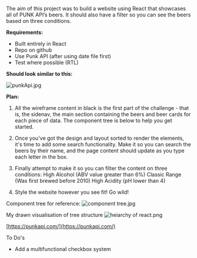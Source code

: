 The aim of this project was to build a website using React that showcases all of PUNK API’s beers. It should also have a filter so you can see the beers based on three conditions.

**Requirements:**

- Built entirely in React
- Repo on github
- Use Punk API (after using date file first)
- Test where possible (RTL)

**Should look similar to this:**

![punkApi.jpg](https://s3-us-west-2.amazonaws.com/secure.notion-static.com/825c3fc7-adf6-4271-affa-83d8b3dc5c36/punkApi.jpg)

**Plan:**

1. All the wireframe content in black is the first part of the challenge - that is, the sidenav, the main section containing the beers and beer cards for each piece of data. The component tree is below to help you get started.

2. Once you've got the design and layout sorted to render the elements, it's time to add some search functionality. Make it so you can search the beers by their name, and the page content should update as you type each letter in the box.

3. Finally attempt to make it so you can filter the content on three conditions:
   High Alcohol (ABV value greater than 6%)
   Classic Range (Was first brewed before 2010)
   High Acidity (pH lower than 4)

4. Style the website however you see fit! Go wild!

Component tree for reference:
![component tree.jpg](https://s3-us-west-2.amazonaws.com/secure.notion-static.com/22b5c620-63bc-43ec-8e2b-3c1887117c21/component_tree.jpg)

My drawn visualisation of tree structure
![heiarchy of react.png](https://s3-us-west-2.amazonaws.com/secure.notion-static.com/0f187d87-3359-4f2c-bfe6-cfff441637d7/heiarchy_of_react.png)

[https://punkapi.com/](https://punkapi.com/)

To Do's

- Add a multifunctional checkbox system
